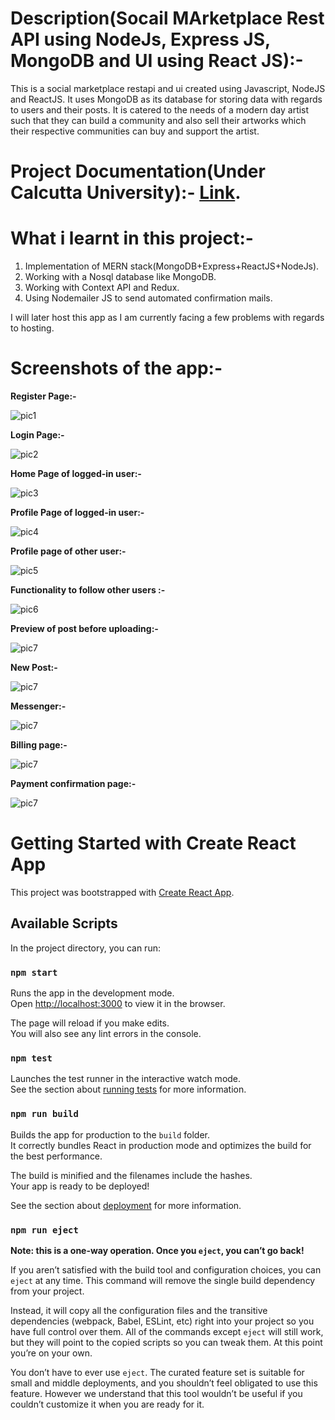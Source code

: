 # Description(Socail MArketplace Rest API using NodeJs, Express JS, MongoDB and UI using React JS):-
This is a social marketplace restapi and ui created using Javascript, NodeJS and ReactJS. It uses MongoDB as its database for storing data with regards to users and their posts. It is catered to the needs of a modern day artist such that they can build a community and also sell their artworks which their respective communities can buy and support the artist.

# Project Documentation(Under Calcutta University):- [Link](https://drive.google.com/file/d/1gfRDb-KRtuF62OU2DS32zhCf2E4eklqz/view?usp=sharing).


# What i learnt in this project:-
1) Implementation of MERN stack(MongoDB+Express+ReactJS+NodeJs).
2) Working with a Nosql database like MongoDB.
3) Working with Context API and Redux.
4) Using Nodemailer JS to send automated confirmation mails.

I will later host this app as I am currently facing a few problems with regards to hosting.

# Screenshots of the app:-
<p><b>Register Page:-</b></p>
<img src="./ss/register.png" alt="pic1" />
<p><b>Login Page:-</b></p>
<img src="./ss/login.png" alt="pic2" />
<p><b>Home Page of logged-in user:-</b></p>
<img src="./ss/home.png" alt="pic3" />
<p><b>Profile Page of logged-in user:-</b></p>
<img src="./ss/profile.png" alt="pic4" />
<p><b>Profile page of other user:-</b></p>
<img src="./ss/other_user.png" alt="pic5" />
<p><b>Functionality to follow other users :-</b></p>
<img src="./ss/follow.png" alt="pic6" />
<p><b>Preview of post before uploading:-</b></p>
<img src="./ss/preview.png" alt="pic7" />
<p><b>New Post:-</b></p>
<img src="./ss/post.png" alt="pic7" />
<p><b>Messenger:-</b></p>
<img src="./ss/messenger.png" alt="pic7" />
<p><b>Billing page:-</b></p>
<img src="./ss/billing2.png" alt="pic7" />
<p><b>Payment confirmation page:-</b></p>
<img src="./ss/thankyou.png" alt="pic7" />

# Getting Started with Create React App

This project was bootstrapped with [Create React App](https://github.com/facebook/create-react-app).

## Available Scripts

In the project directory, you can run:

### `npm start`

Runs the app in the development mode.\
Open [http://localhost:3000](http://localhost:3000) to view it in the browser.

The page will reload if you make edits.\
You will also see any lint errors in the console.

### `npm test`

Launches the test runner in the interactive watch mode.\
See the section about [running tests](https://facebook.github.io/create-react-app/docs/running-tests) for more information.

### `npm run build`

Builds the app for production to the `build` folder.\
It correctly bundles React in production mode and optimizes the build for the best performance.

The build is minified and the filenames include the hashes.\
Your app is ready to be deployed!

See the section about [deployment](https://facebook.github.io/create-react-app/docs/deployment) for more information.

### `npm run eject`

**Note: this is a one-way operation. Once you `eject`, you can’t go back!**

If you aren’t satisfied with the build tool and configuration choices, you can `eject` at any time. This command will remove the single build dependency from your project.

Instead, it will copy all the configuration files and the transitive dependencies (webpack, Babel, ESLint, etc) right into your project so you have full control over them. All of the commands except `eject` will still work, but they will point to the copied scripts so you can tweak them. At this point you’re on your own.

You don’t have to ever use `eject`. The curated feature set is suitable for small and middle deployments, and you shouldn’t feel obligated to use this feature. However we understand that this tool wouldn’t be useful if you couldn’t customize it when you are ready for it.

